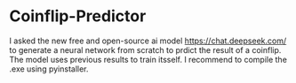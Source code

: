 # Coinflip-Predictor
I asked the new free and open-source ai model https://chat.deepseek.com/ to generate a neural network from scratch to prdict the result of a coinflip.
The model uses previous results to train itsself.
I recommend to compile the .exe using pyinstaller.
